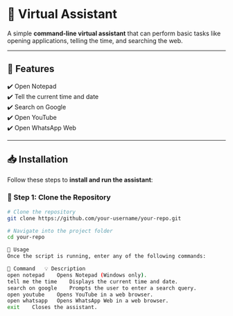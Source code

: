# 🤖 Virtual Assistant  

A simple **command-line virtual assistant** that can perform basic tasks like opening applications, telling the time, and searching the web.  

---

## 📌 Features  

✔️ Open Notepad  
✔️ Tell the current time and date  
✔️ Search on Google  
✔️ Open YouTube  
✔️ Open WhatsApp Web  

---

## 📥 Installation  

Follow these steps to **install and run the assistant**:  

### 🔹 Step 1: Clone the Repository  
```bash
# Clone the repository
git clone https://github.com/your-username/your-repo.git

# Navigate into the project folder
cd your-repo

🚀 Usage
Once the script is running, enter any of the following commands:

📝 Command	💡 Description
open notepad	Opens Notepad (Windows only).
tell me the time	Displays the current time and date.
search on google	Prompts the user to enter a search query.
open youtube	Opens YouTube in a web browser.
open whatsapp	Opens WhatsApp Web in a web browser.
exit	Closes the assistant.
